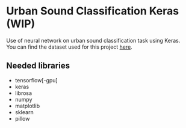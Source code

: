 # Urban Sound Classification Keras (WIP)
Use of neural network on urban sound classification task using Keras.  
You can find the dataset used for this project [here](https://urbansounddataset.weebly.com/).  
## Needed libraries
- tensorflow[-gpu]
- keras
- librosa
- numpy
- matplotlib
- sklearn
- pillow